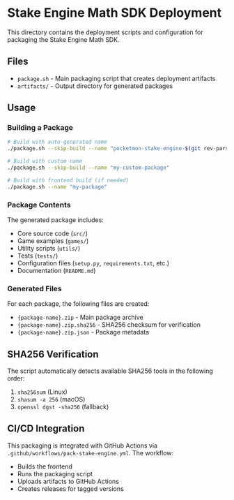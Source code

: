 # Stake Engine Math SDK Deployment

This directory contains the deployment scripts and configuration for packaging the Stake Engine Math SDK.

## Files

- `package.sh` - Main packaging script that creates deployment artifacts
- `artifacts/` - Output directory for generated packages

## Usage

### Building a Package

```bash
# Build with auto-generated name
./package.sh --skip-build --name "pocketmon-stake-engine-$(git rev-parse --short HEAD)"

# Build with custom name  
./package.sh --skip-build --name "my-custom-package"

# Build with frontend build (if needed)
./package.sh --name "my-package"
```

### Package Contents

The generated package includes:
- Core source code (`src/`)
- Game examples (`games/`)
- Utility scripts (`utils/`)
- Tests (`tests/`)
- Configuration files (`setup.py`, `requirements.txt`, etc.)
- Documentation (`README.md`)

### Generated Files

For each package, the following files are created:
- `{package-name}.zip` - Main package archive
- `{package-name}.zip.sha256` - SHA256 checksum for verification
- `{package-name}.zip.json` - Package metadata

## SHA256 Verification

The script automatically detects available SHA256 tools in the following order:
1. `sha256sum` (Linux)  
2. `shasum -a 256` (macOS)
3. `openssl dgst -sha256` (fallback)

## CI/CD Integration

This packaging is integrated with GitHub Actions via `.github/workflows/pack-stake-engine.yml`. The workflow:
- Builds the frontend
- Runs the packaging script
- Uploads artifacts to GitHub Actions
- Creates releases for tagged versions